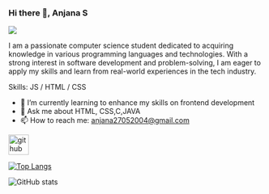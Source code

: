 ### Hi there 👋, Anjana S
![](https://media.licdn.com/dms/image/D5616AQH9OzVTt0DdZw/profile-displaybackgroundimage-shrink_350_1400/0/1699416715912?e=1724889600&v=beta&t=PsLAmMNqstFPhakb0DML3J4RldVnBq4IXsGohUzdoQI)

 I am a passionate computer science student dedicated to acquiring knowledge in various programming languages and technologies. With a strong interest in software development and problem-solving, I am eager to apply my skills and learn from real-world experiences in the tech industry.



Skills:  JS / HTML / CSS

- 🌱 I’m currently learning to enhance my skills on frontend development 
- 💬 Ask me about HTML, CSS,C,JAVA 
- 📫 How to reach me: anjana27052004@gmail.com 


[<img src='https://cdn.jsdelivr.net/npm/simple-icons@3.0.1/icons/github.svg' alt='github' height='40'>](https://github.com/AnjanaS2004)  

[![Top Langs](https://github-readme-stats.vercel.app/api/top-langs/?username=AnjanaS2004)](https://github.com/anuraghazra/github-readme-stats)

![GitHub stats](https://github-readme-stats.vercel.app/api?username=AnjanaS2004&show_icons=true)  

